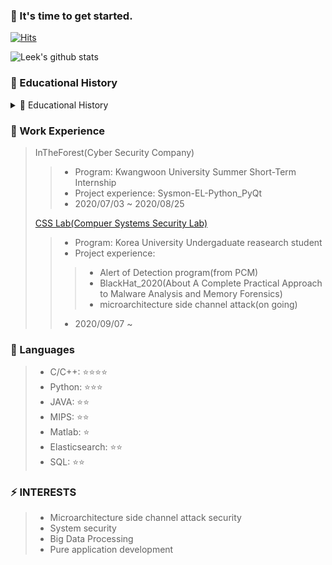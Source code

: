 ### 🌱 It's time to get started.  
[![Hits](https://hits.seeyoufarm.com/api/count/incr/badge.svg?url=https%3A%2F%2Fgithub.com%2Fleesk212%2Fhit-counter&count_bg=%2379C83D&title_bg=%23555555&icon=freebsd.svg&icon_color=%23E7E7E7&title=hits&edge_flat=false)](https://hits.seeyoufarm.com)

![Leek's github stats](https://github-readme-stats.vercel.app/api?username=leesk212&show_icons=true&hide_border=true&theme=dark) 

### 🌱 Educational History  
<details><summary>🌱 Educational History</summary>
<div markdown="1">  
 
> Bachelor 
>> **Kwangwoon University**(Nowon-gu, Seoul)  
>> College of Software and Convergence  
>> - Major: Computer information engineering  
>> - Linked Major: IoT  
>> - Status: Senior  
>> - Project experience: 
>>> * DB-man-man(web project)
>>> * Deepsleepnet(on going)
>> - 2016/03 ~   

</div></details>
 
### 🌱 Work Experience

> InTheForest(Cyber Security Company) 
>> - Program: Kwangwoon University Summer Short-Term Internship      
>> - Project experience: Sysmon-EL-Python_PyQt
>> - 2020/07/03 ~ 2020/08/25
>  
> [CSS Lab(Compuer Systems Security Lab)](https://sites.google.com/view/icseclab/home)
>> - Program: Korea University Undergaduate reasearch student      
>> - Project experience:  
>>> * Alert of Detection program(from PCM)   
>>> * BlackHat_2020(About A Complete Practical Approach to Malware Analysis and Memory Forensics)  
>>> * microarchitecture side channel attack(on going)  
>> - 2020/09/07 ~   

### 🌱 Languages
> - C/C++:  ⭐⭐⭐⭐  
> - Python: ⭐⭐⭐  
> - JAVA:   ⭐⭐  
> - MIPS:   ⭐⭐
> - Matlab: ⭐
> - Elasticsearch: ⭐⭐  
> - SQL:   ⭐⭐

### ⚡ **INTERESTS**
> - Microarchitecture side channel attack security
> - System security 
> - Big Data Processing 
> - Pure application development
  
<!--
**leesk212/leesk212** is a ✨ _special_ ✨ repository because its `README.md` (this file) appears on your GitHub profile.

Here are some ideas to get you started:

- 🔭 I’m currently working on ...
- 🌱 I’m currently learning ...
- 👯 I’m looking to collaborate on ...
- 🤔 I’m looking for help with ...
- 💬 Ask me about ...
- 📫 How to reach me: ...
- 😄 Pronouns: ...
- ⚡ Fun fact: ...
-->
